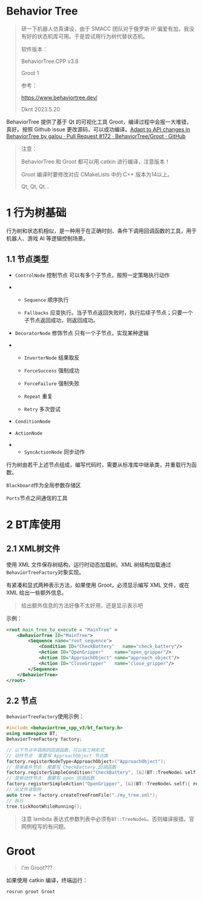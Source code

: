 # Behavior Tree

> 研一下机器人仿真课设，由于 SMACC 团队对于俄罗斯 IP 偏爱有加，我没有好的状态机库可用。于是尝试用行为树代替状态机。
> 
> 软件版本：
> 
> BehaviorTree.CPP v3.8
> 
> Groot 1
> 
> 参考：
> 
> https://www.behaviortree.dev/
> 
> Dknt 2023.5.20

BehaviorTree 提供了基于 Qt 的可视化工具 Groot，编译过程中会报一大堆错，真好。按照 Github issue 更改源码，可以成功编译。[Adapt to API changes in BehaviorTree by galou · Pull Request #172 · BehaviorTree/Groot · GitHub](https://github.com/BehaviorTree/Groot/pull/172)

> 注意：
> 
> BehaviorTree 和 Groot 都可以用 catkin 进行编译，注意版本！
> 
> Groot 编译时要修改对应 CMakeLists 中的 C++ 版本为14以上。
> 
> Qt, Qt, Qt...

# 1 行为树基础

行为树和状态机相似，是一种用于在正确时刻、条件下调用回调函数的工具，用于机器人、游戏 AI 等逻辑控制场景。

## 1.1 节点类型

* `ControlNode` 控制节点 可以有多个子节点，按照一定策略执行动作

* * `Sequence` 顺序执行
  
  * `Fallbacks` 应变执行。当子节点返回失败时，执行后续子节点；只要一个子节点返回成功，则返回成功。

* `DecoratorNode`  修饰节点 只有一个子节点，实现某种逻辑

* * `InverterNode` 结果取反
  
  * `ForceSuccess` 强制成功
  
  * `ForceFailure` 强制失败
  
  * `Repeat` 重复
  
  * `Retry` 多次尝试

* `ConditionNode`

* `ActionNode`

* * `SyncActionNode` 同步动作

行为树由若干上述节点组成，编写代码时，需要从标准库中继承类，并重载行为函数。

`Blackboard`作为全局参数存储区

`Ports`节点之间通信的工具

# 2 BT库使用

## 2.1 XML树文件

使用 XML 文件保存树结构，运行时动态加载树。XML 树结构加载通过`BehaviorTreeFactory`对象实现。

有紧凑和显式两种表示方法，如果使用 Groot，必须显示编写 XML 文件，或在 XML 给出一些额外信息。

> 给出额外信息的方法好像不太好用，还是显示表示吧

示例：

```xml
<root main_tree_to_execute = "MainTree" >
    <BehaviorTree ID="MainTree">
        <Sequence name="root_sequence">
            <Condition ID="CheckBattery"   name="check_battery"/>
            <Action ID="OpenGripper"    name="open_gripper"/>
            <Action ID="ApproachObject" name="approach_object"/>
            <Action ID="CloseGripper"   name="close_gripper"/>
        </Sequence>
    </BehaviorTree>
</root>
```

## 2.2 节点

`BehaviorTreeFactory`使用示例：

```cpp
#include <behaviortree_cpp_v3/bt_factory.h>
using namespace BT;
BehaviorTreeFactory factory;

// 以下节点中调用的回调函数，可以有三种形式
// 动作节点  需要写 ApproachObject 节点类
factory.registerNodeType<ApproachObject>("ApproachObject");
// 简单条件节点  需要写 CheckBattery 回调函数
factory.registerSimpleCondition("CheckBattery", [&](BT::TreeNode& self){ return CheckBattery(); });
// 简单动作节点  需要写 open 回调函数
factory.registerSimpleAction("OpenGripper", [&](BT::TreeNode& self){ return open(); } );
// 从文件读取树
auto tree = factory.createTreeFromFile("./my_tree.xml");
// 执行
tree.tickRootWhileRunning();
```

> 注意 lambda 表达式参数列表中必须有`BT::TreeNode&`，否则编译报错。官网例程写的有问题。

# Groot

> I'm Groot???

如果使用 catkin 编译，终端运行：

```shell
rosrun groot Groot
```
